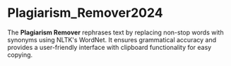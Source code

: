 # Plagiarism_Remover2024
The **Plagiarism Remover** rephrases text by replacing non-stop words with synonyms using NLTK's WordNet. It ensures grammatical accuracy and provides a user-friendly interface with clipboard functionality for easy copying.
